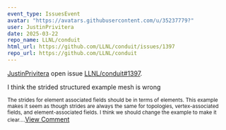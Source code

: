 ```yaml
---
event_type: IssuesEvent
avatar: "https://avatars.githubusercontent.com/u/35237779?"
user: JustinPrivitera
date: 2025-03-22
repo_name: LLNL/conduit
html_url: https://github.com/LLNL/conduit/issues/1397
repo_url: https://github.com/LLNL/conduit
---
```


<a href='https://github.com/JustinPrivitera' target='_blank'>JustinPrivitera</a> open issue <a href='https://github.com/LLNL/conduit/issues/1397' target='_blank'>LLNL/conduit#1397</a>.

<p>I think the strided structured example mesh is wrong</p><small>The strides for element associated fields should be in terms of elements. This example makes it seem as though strides are always the same for topologies, vertex-associated fields, and element-associated fields. I think we should change the example to make it clear....</small><a href='https://github.com/LLNL/conduit/issues/1397' target='_blank'>View Comment</a>